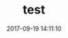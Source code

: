 ---
title: test
date: 2017-09-19 14:11:10
top: false
cover: false
password:
toc: true
mathjax: true
summary:
tags:
- test
categories:
- test
---